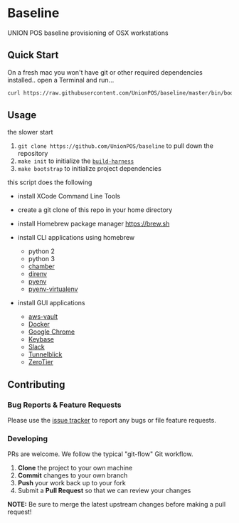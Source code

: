 <!--

  ** DO NOT EDIT THIS FILE
  **
  ** This file was automatically generated by the `build-harness`.
  ** 1) Make all changes to `README.yaml`
  ** 2) Run `make init` (you only need to do this once)
  ** 3) Run`make readme` to rebuild this file.
  **

  -->

# Baseline

UNION POS baseline provisioning of OSX workstations

## Quick Start

On a fresh mac you won't have git or other required dependencies installed..
open a Terminal and run...

```sh
curl https://raw.githubusercontent.com/UnionPOS/baseline/master/bin/bootstrap | bash
```

## Usage

the slower start

1. `git clone https://github.com/UnionPOS/baseline` to pull down the repository
1. `make init` to initialize the [`build-harness`](https://github.com/UnionPOS/build-harness/)
1. `make bootstrap` to initialize project dependencies

this script does the following

- install XCode Command Line Tools
- create a git clone of this repo in your home directory
- install Homebrew package manager https://brew.sh

- install CLI applications using homebrew
  - python 2
  - python 3
  - [chamber](https://github.com/segmentio/chamber)
  - [direnv](https://direnv.net)
  - [pyenv](https://github.com/pyenv/pyenv)
  - [pyenv-virtualenv](https://github.com/pyenv/pyenv-virtualenv)

- install GUI applications
  - [aws-vault](https://github.com/99designs/aws-vault)
  - [Docker](https://www.docker.com/community-edition)
  - [Google Chrome](https://www.google.com/chrome/)
  - [Keybase](https://keybase.io)
  - [Slack](https://slack.com)
  - [Tunnelblick](https://tunnelblick.net)
  - [ZeroTier](https://zerotier.com)

## Contributing

### Bug Reports & Feature Requests

Please use the [issue tracker](https://github.com/UnionPOS/baseline/issues) to report any bugs or file feature requests.

### Developing

PRs are welcome. We follow the typical "git-flow" Git workflow.

 1. **Clone** the project to your own machine
 1. **Commit** changes to your own branch
 1. **Push** your work back up to your fork
 1. Submit a **Pull Request** so that we can review your changes

**NOTE:** Be sure to merge the latest upstream changes before making a pull request!
